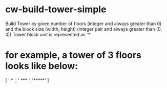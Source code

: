 # cw-build-tower-simple
Build Tower by given number of floors (integer and always greater than 0) and the block size (width, height) (integer pair and always greater than (0, 0))  Tower block unit is represented as '*'

# for example, a tower of 3 floors looks like below:
[
  '  *  ', 
  ' *** ', 
  '*****'
]
